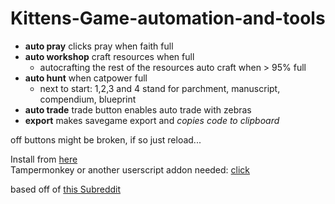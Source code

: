 # Kittens-Game-automation-and-tools
- **auto pray** clicks pray when faith full
- **auto workshop** craft resources when full
  - autocrafting the rest of the resources auto craft when > 95% full
- **auto hunt** when catpower full
  - next to start: 1,2,3 and 4 stand for parchment, manuscript, compendium, blueprint
- **auto trade** trade button enables auto trade with zebras
- **export** makes savegame export and _copies code to clipboard_  


off buttons might be broken, if so just reload...  

Install from [here](https://greasyfork.org/en/scripts/39218-kittens-game-automation)  
Tampermonkey or another userscript addon needed: [click](http://tampermonkey.net/)  

based off of [this Subreddit](https://redd.it/2eqlt5)  

